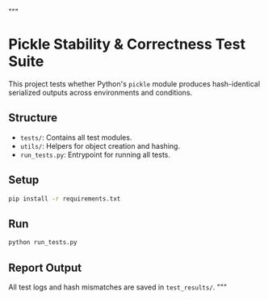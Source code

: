 """
# Pickle Stability & Correctness Test Suite

This project tests whether Python's `pickle` module produces hash-identical serialized outputs across environments and conditions.

## Structure
- `tests/`: Contains all test modules.
- `utils/`: Helpers for object creation and hashing.
- `run_tests.py`: Entrypoint for running all tests.

## Setup
```bash
pip install -r requirements.txt
```

## Run
```bash
python run_tests.py
```

## Report Output
All test logs and hash mismatches are saved in `test_results/`.
"""
